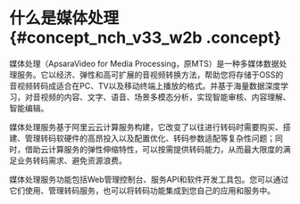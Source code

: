 # 什么是媒体处理 {#concept_nch_v33_w2b .concept}

媒体处理（ApsaraVideo for Media Processing，原MTS）是一种多媒体数据处理服务。它以经济、弹性和高可扩展的音视频转换方法，帮助您将存储于OSS的音视频转码成适合在PC、TV以及移动终端上播放的格式。并基于海量数据深度学习，对音视频的内容、文字、语音、场景多模态分析，实现智能审核、内容理解、智能编辑。

媒体处理服务基于阿里云云计算服务构建，它改变了以往进行转码时需要购买、搭建、管理转码软硬件的高昂投入以及配置优化、转码参数适配等复杂性问题；同时，借助云计算服务的弹性伸缩特性，可以按需提供转码能力，从而最大限度的满足业务转码需求、避免资源浪费。

媒体处理服务功能包括Web管理控制台、服务API和软件开发工具包。您可以通过它们使用、管理转码服务，也可以将转码功能集成到您自己的应用和服务中。

